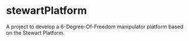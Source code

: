# stewartPlatform

A project to develop a 6-Degree-Of-Freedom manipulator platform based on the Stewart Platform.
